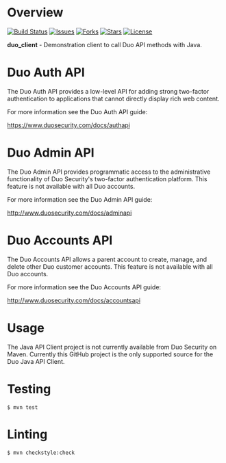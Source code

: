 # Overview

[![Build Status](https://travis-ci.org/duosecurity/duo_client_java.svg?branch=master)](https://travis-ci.org/duosecurity/duo_client_java)
[![Issues](https://img.shields.io/github/issues/duosecurity/duo_client_java)](https://github.com/duosecurity/duo_client_java/issues)
[![Forks](https://img.shields.io/github/forks/duosecurity/duo_client_java)](https://github.com/duosecurity/duo_client_java/network/members)
[![Stars](https://img.shields.io/github/stars/duosecurity/duo_client_java)](https://github.com/duosecurity/duo_client_java/stargazers)
[![License](https://img.shields.io/badge/License-View%20License-orange)](https://github.com/duosecurity/duo_client_java/blob/master/LICENSE)

**duo_client** - Demonstration client to call Duo API methods
with Java.

# Duo Auth API

The Duo Auth API provides a low-level API for adding strong two-factor
authentication to applications that cannot directly display rich web
content.

For more information see the Duo Auth API guide:

<https://www.duosecurity.com/docs/authapi>

# Duo Admin API

The Duo Admin API provides programmatic access to the administrative
functionality of Duo Security's two-factor authentication platform.
This feature is not available with all Duo accounts.

For more information see the Duo Admin API guide:

<http://www.duosecurity.com/docs/adminapi>

# Duo Accounts API

The Duo Accounts API allows a parent account to create, manage, and
delete other Duo customer accounts. This feature is not available with
all Duo accounts.

For more information see the Duo Accounts API guide:

<http://www.duosecurity.com/docs/accountsapi>

# Usage

The Java API Client project is not currently available from Duo Security on Maven.  Currently this GitHub project is the only supported source for the Duo Java API Client.

# Testing

```
$ mvn test
```

# Linting

```
$ mvn checkstyle:check
```

